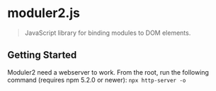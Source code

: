 moduler2.js
==========

> JavaScript library for binding modules to DOM elements.

## Getting Started
Moduler2 need a webserver to work.
From the root, run the following command (requires npm 5.2.0 or newer):
	`npx http-server -o`